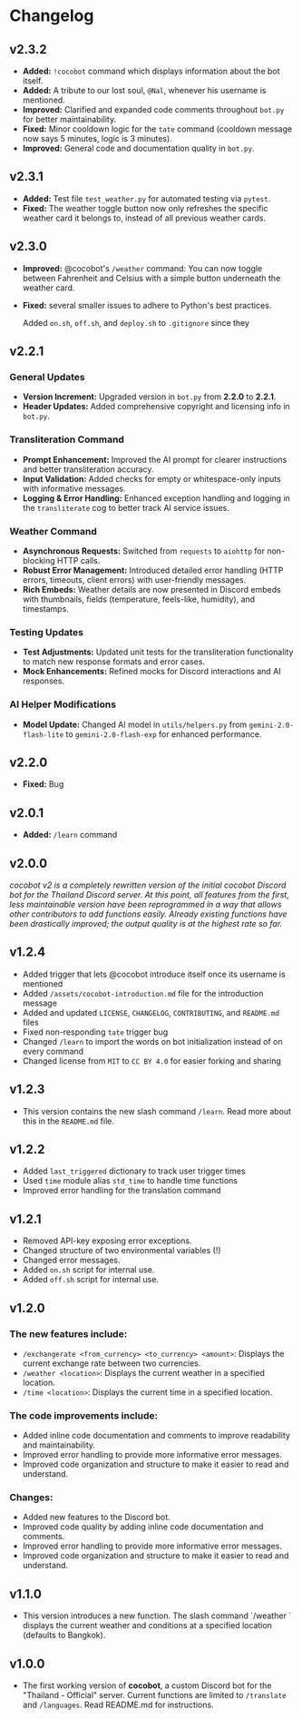 # Changelog

## v2.3.2

- **Added:** `!cocobot` command which displays information about the bot itself.
- **Added:** A tribute to our lost soul, `@Nal`, whenever his username is mentioned.
- **Improved:** Clarified and expanded code comments throughout `bot.py` for better maintainability.
- **Fixed:** Minor cooldown logic for the `tate` command (cooldown message now says 5 minutes, logic is 3 minutes).
- **Improved:** General code and documentation quality in `bot.py`.

## v2.3.1

- **Added:** Test file `test_weather.py` for automated testing via `pytest`.
- **Fixed:** The weather toggle button now only refreshes the specific weather card it belongs to, instead of all previous weather cards.

## v2.3.0

- **Improved:** @cocobot's `/weather` command: You can now toggle between Fahrenheit and Celsius with a simple button underneath the weather card.
- **Fixed:** several smaller issues to adhere to Python's best practices.

  Added `on.sh`, `off.sh`, and `deploy.sh` to `.gitignore` since they

## v2.2.1

### General Updates

* **Version Increment:** Upgraded version in `bot.py` from **2.2.0** to **2.2.1**.
* **Header Updates:** Added comprehensive copyright and licensing info in `bot.py`.

### Transliteration Command

* **Prompt Enhancement:** Improved the AI prompt for clearer instructions and better transliteration accuracy.
* **Input Validation:** Added checks for empty or whitespace-only inputs with informative messages.
* **Logging & Error Handling:** Enhanced exception handling and logging in the `transliterate` cog to better track AI service issues.

### Weather Command

* **Asynchronous Requests:** Switched from `requests` to `aiohttp` for non-blocking HTTP calls.
* **Robust Error Management:** Introduced detailed error handling (HTTP errors, timeouts, client errors) with user-friendly messages.
* **Rich Embeds:** Weather details are now presented in Discord embeds with thumbnails, fields (temperature, feels-like, humidity), and timestamps.

### Testing Updates

* **Test Adjustments:** Updated unit tests for the transliteration functionality to match new response formats and error cases.
* **Mock Enhancements:** Refined mocks for Discord interactions and AI responses.

### AI Helper Modifications

* **Model Update:** Changed AI model in `utils/helpers.py` from `gemini-2.0-flash-lite` to `gemini-2.0-flash-exp` for enhanced performance.

## v2.2.0

* **Fixed:** Bug

## v2.0.1

* **Added:** `/learn` command

## v2.0.0

*cocobot v2 is a completely rewritten version of the initial cocobot Discord bot for the Thailand Discord server. At this point, all features from the first, less maintainable version have been reprogrammed in a way that allows other contributors to add functions easily. Already existing functions have been drastically improved; the output quality is at the highest rate so far.*

## v1.2.4

* Added trigger that lets @cocobot introduce itself once its username is mentioned
* Added `/assets/cocobot-introduction.md` file for the introduction message
* Added and updated `LICENSE`, `CHANGELOG`, `CONTRIBUTING`, and `README.md` files
* Fixed non-responding `tate` trigger bug
* Changed `/learn` to import the words on bot initialization instead of on every command
* Changed license from `MIT` to `CC BY 4.0` for easier forking and sharing

## v1.2.3

* This version contains the new slash command `/learn`. Read more about this in the `README.md` file.

## v1.2.2

* Added `last_triggered` dictionary to track user trigger times
* Used `time` module alias `std_time` to handle time functions
* Improved error handling for the translation command

## v1.2.1

* Removed API-key exposing error exceptions.
* Changed structure of two environmental variables (!)
* Changed error messages.
* Added `on.sh` script for internal use.
* Added `off.sh` script for internal use.

## v1.2.0

### The new features include:

* `/exchangerate <from_currency> <to_currency> <amount>`: Displays the current exchange rate between two currencies.
* `/weather <location>`: Displays the current weather in a specified location.
* `/time <location>`: Displays the current time in a specified location.

### The code improvements include:

* Added inline code documentation and comments to improve readability and maintainability.
* Improved error handling to provide more informative error messages.
* Improved code organization and structure to make it easier to read and understand.

### Changes:

* Added new features to the Discord bot.
* Improved code quality by adding inline code documentation and comments.
* Improved error handling to provide more informative error messages.
* Improved code organization and structure to make it easier to read and understand.

## v1.1.0

* This version introduces a new function. The slash command \`/weather <location>\` displays the current weather and conditions at a specified location (defaults to Bangkok).

## v1.0.0

* The first working version of **cocobot**, a custom Discord bot for the "Thailand - Official" server. Current functions are limited to `/translate` and `/languages`. Read README.md for instructions.
